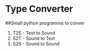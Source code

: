 # Type Converter <br>
##Small python programms to conver <br>
1. T2S - Text to Sound
2. S2T - Sound to Text
3. S2S - Sound to Sound

